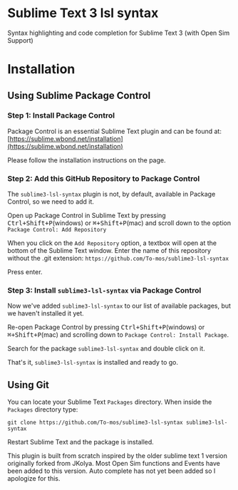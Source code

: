 # Sublime Text 3 lsl syntax

Syntax highlighting and code completion for Sublime Text 3 (with Open Sim Support)

# Installation

## Using Sublime Package Control

### Step 1: Install Package Control

Package Control is an essential Sublime Text plugin and can be found at: [https://sublime.wbond.net/installation](https://sublime.wbond.net/installation)

Please follow the installation instructions on the page.

### Step 2: Add this GitHub Repository to Package Control

The `sublime3-lsl-syntax` plugin is not, by default, available in Package Control, so we need to add it.

Open up Package Control in Sublime Text by pressing <kbd>Ctrl+Shift+P</kbd>(windows) or <kbd>⌘+Shift+P</kbd>(mac) and scroll down to the option `Package Control: Add Repository`

When you click on the `Add Repository` option, a textbox will open at the bottom of the Sublime Text window.  Enter the name of this repository without the .git extension: `https://github.com/To-mos/sublime3-lsl-syntax`

Press enter.

### Step 3: Install `sublime3-lsl-syntax` via Package Control

Now we've added `sublime3-lsl-syntax` to our list of available packages, but we haven't installed it yet.

Re-open Package Control by pressing <kbd>Ctrl+Shift+P</kbd>(windows) or <kbd>⌘+Shift+P</kbd>(mac) and scrolling down to `Package Control: Install Package`.

Search for the package `sublime3-lsl-syntax` and double click on it.

That's it, `sublime3-lsl-syntax` is installed and ready to go.

## Using Git

You can locate your Sublime Text `Packages` directory. When inside the `Packages` directory type:

`git clone https://github.com/To-mos/sublime3-lsl-syntax sublime3-lsl-syntax`

Restart Sublime Text and the package is installed.

This plugin is built from scratch inspired by the older sublime text 1 version originally forked from JKolya. Most Open Sim functions and Events have been added to this version. Auto complete has not yet been added so I apologize for this.
